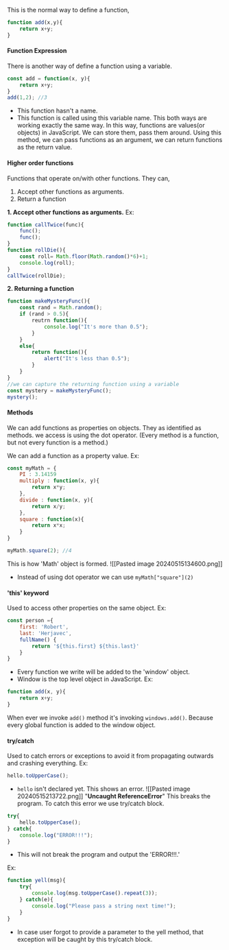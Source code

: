 This is the normal way to define a function,
```js
function add(x,y){
	return x+y;
}
```
#### Function Expression 
There is another way of define a function using a variable.
```js
const add = function(x, y){
	return x+y;
}
add(1,2); //3
```
- This function hasn't a name.
- This function is called using this variable name.
This both ways are working exactly the same way.
In this way, functions are values(or objects) in JavaScript. We can store them, pass them around.
Using this method, we can pass functions as an argument, we can return functions as the return value.

#### Higher order functions
Functions that operate on/with other functions.
They can,
1. Accept other functions as arguments.
2.  Return a function

**1. Accept other functions as arguments.**
Ex:
```js
function callTwice(func){
	func();
	func();
}
function rollDie(){
	const roll= Math.floor(Math.random()*6)+1;
	console.log(roll);
}
callTwice(rollDie);
```

**2. Returning a function**
```js
function makeMysteryFunc(){
	const rand = Math.random();
	if (rand > 0.5){
		reutrn function(){
			console.log("It's more than 0.5");
		}
	}
	else{
		return function(){
			alert("It's less than 0.5");
		}
	}
}
//we can capture the returning function using a variable
const mystery = makeMysteryFunc();
mystery();
```

#### Methods
We can add functions as properties on objects. They as identified as methods. we access is using the dot operator.
(Every method is a function, but not every function is a method.)

We can add a function as a property value.
Ex:
```js
const myMath = {
	PI : 3.14159
	multiply : function(x, y){
		return x*y;
	},
	divide : function(x, y){
		return x/y;
	},
	square : function(x){
		return x*x;
	}
}

myMath.square(2); //4
```
This is how 'Math' object is formed.
	![[Pasted image 20240515134600.png]]
- Instead of using dot operator we can use `myMath["square"](2)`
#### 'this' keyword
Used to access other properties on the same object.
Ex:
```js
const person ={
	first: 'Robert',
	last: 'Herjavec',
	fullName() {
		return '${this.first} ${this.last}'
	}
}

```

- Every function we write will be added to the 'window' object.
- Window is the top level object in JavaScript.
Ex:
```js
function add(x, y){
	return x+y;
}
```
When ever we invoke `add()` method it's invoking `windows.add()`. Because every global function is added to the window object.
#### try/catch
Used to catch errors or exceptions to avoid it from propagating outwards and crashing everything. 
Ex:
```js
hello.toUpperCase();
```
- `hello` isn't declared yet. This shows an error.
	![[Pasted image 20240515213722.png]]
	"**Uncaught ReferenceError**"
	This breaks the program.
To catch this error we use try/catch block.
```js
try{
	hello.toUpperCase();
} catch{
	console.log("ERROR!!!");
}
```
- This will not break the program and output the 'ERROR!!!.'

Ex:
```js
function yell(msg){
	try{
		console.log(msg.toUpperCase().repeat(3));
	} catch(e){
		console.log("Please pass a string next time!");
	}
}
```
- In case user forgot to provide a parameter to the yell method, that exception will be caught by this try/catch block.
